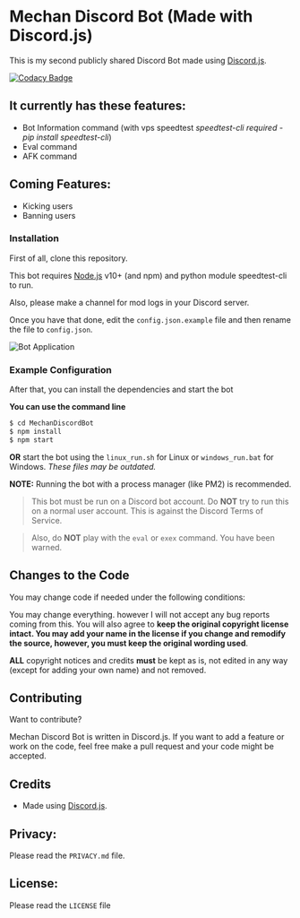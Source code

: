 # Mechan Discord Bot (Made with Discord.js)
This is my second publicly shared Discord Bot made using [Discord.js](https://github.com/hydrabolt/discord.js).

[![Codacy Badge](https://api.codacy.com/project/badge/Grade/a53801bdb675456da9c9e0f5794d26f5?branch=master)](https://www.codacy.com/app/NdT3Development/DiscordBot?utm_source=github.com&amp;utm_medium=referral&amp;utm_content=NdT3Development/DiscordBot&amp;utm_campaign=Badge_Grade)

## It currently has these features:
  - Bot Information command (with vps speedtest *speedtest-cli required - pip install speedtest-cli*)
  - Eval command
  - AFK command

## Coming Features:
 - Kicking users
 - Banning users

### Installation
First of all, clone this repository.

This bot requires [Node.js](https://nodejs.org/) v10+ (and npm) and python module speedtest-cli to run.

Also, please make a channel for mod logs in your Discord server.

Once you have that done, edit the `config.json.example` file and then rename the file to `config.json`. 

![Bot Application](https://cdn.discordapp.com/attachments/660622013819256842/663388630399713291/unknown.png)

### Example Configuration


After that, you can install the dependencies and start the bot

**You can use the command line**
```sh
$ cd MechanDiscordBot
$ npm install
$ npm start
```
**OR** start the bot using the `linux_run.sh` for Linux or `windows_run.bat` for Windows. _These files may be outdated._

**NOTE:** Running the bot with a process manager (like PM2) is recommended.

>This bot must be run on a Discord bot account. Do __NOT__ try to run this on a normal user account. This is against the Discord Terms of Service.

>Also, do __NOT__ play with the `eval` or `exex` command. You have been warned.

## Changes to the Code

You may change code if needed under the following conditions:

You may change everything. however I will not accept any bug reports coming from this. You will also agree to **keep the original copyright license intact. You may add your name in the license if you change and remodify the source, however, you must keep the original wording used**.

**ALL** copyright notices and credits **must** be kept as is, not edited in any way (except for adding your own name) and not removed.

## Contributing

Want to contribute?

Mechan Discord Bot is written in Discord.js. If you want to add a feature or work on the code, feel free make a pull request and your code might be accepted.

## Credits

- Made using [Discord.js](https://github.com/hydrabolt/discord.js).


## Privacy:

Please read the `PRIVACY.md` file.

## License:

Please read the `LICENSE` file
